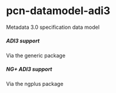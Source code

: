 # pcn-datamodel-adi3

Metadata 3.0 specification data model

##### ADI3 support

Via the generic package

##### NG+ ADI3 support

Via the ngplus package
